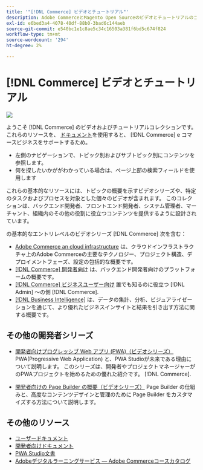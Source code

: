 ```yaml
---
title: '"[!DNL Commerce] ビデオとチュートリアル"'
description: Adobe CommerceとMagento Open Sourceのビデオとチュートリアルのコレクションです
exl-id: e6bed3a4-4078-40df-88b0-3bad6c144aeb
source-git-commit: e540bc1e1c8ae5c34c16503a381f6bd5c674f824
workflow-type: tm+mt
source-wordcount: '294'
ht-degree: 2%

---
```


# [!DNL Commerce] ビデオとチュートリアル

![](./assets/banner.png)

ようこそ [!DNL Commerce] のビデオおよびチュートリアルコレクションです。 これらのリソースを、 [ドキュメント](https://experienceleague.adobe.com/docs/commerce.html)を使用すると、 [!DNL Commerce] e コマースビジネスをサポートするため。

- 左側のナビゲーションで、トピック別およびサブトピック別にコンテンツを参照します。
- 何を探したいかががわかっている場合は、ページ上部の検索フィールドを使用します

これらの基本的なリソースには、トピックの概要を示すビデオシリーズや、特定のタスクおよびプロセスを対象とした個々のビデオが含まれます。 このコレクションは、バックエンド開発者、フロントエンド開発者、システム管理者、マーチャント、組織内のその他の役割に役立つコンテンツを提供するように設計されています。

の基本的なエントリレベルのビデオシリーズ [!DNL Commerce] 次を含む：

- [Adobe Commerce an cloud infrastructure](./cloud/1-overview.md) は、クラウドインフラストラクチャ上のAdobe Commerceの主要なテクノロジー、プロジェクト構造、デプロイメントフェーズ、設定の包括的な概要です。
- [[!DNL Commerce] 開発者向け](./developer/backend-1-1-overview.md) は、バックエンド開発者向けのプラットフォームの概要です。
- [[!DNL Commerce] ビジネスユーザー向け](./merchant/introduction/1-1-menus.md) 誰でも知るのに役立つ [!DNL Admin] ～の側 [!DNL Commerce].
- [[!DNL Business Intelligence]](./merchant/business-intelligence/1-overview.md) は、データの集計、分析、ビジュアライゼーションを通じて、より優れたビジネスインサイトと結果を引き出す方法に関する概要です。

## その他の開発者シリーズ

- [開発者向けプログレッシブ Web アプリ (PWA)（ビデオシリーズ）](./pwa/introduction/1-overview.md) PWA(Progressive Web Application) と、PWA Studioが未来である理由について説明しま&#x200B;す。 このシリーズは、開発者やプロジェクトマネージャーがのPWAプロジェクトを始めるための優れた紹介です。 [!DNL Commerce].

- [開発者向けの Page Builder の概要（ビデオシリーズ）](./developer/page-builder/1-intro-case-studies.md) Page Builder の仕組みと、高度なコンテンツデザインと管理のために Page Builder をカスタマイズする方法について説明します。

<!--
- **[Security planning for [!DNL Commerce] (video series)](./security/summit-security/1-summit-security.md)**
    <br>
    *How the e-commerce threat landscape is changing. The importance of security for the customer running an e-commerce application and specific processes and practices for securing Magento*
-->

## その他のリソース

- [ユーザードキュメント](https://docs.magento.com/)
- [開発者向けドキュメント](https://devdocs.magento.com/)
- [PWA Studio文書](https://developer.adobe.com/commerce/pwa-studio/)
- [Adobeデジタルラーニングサービス — Adobe Commerceコースカタログ](https://learning.adobe.com/catalog.html?solution=Adobe%20Commerce)
